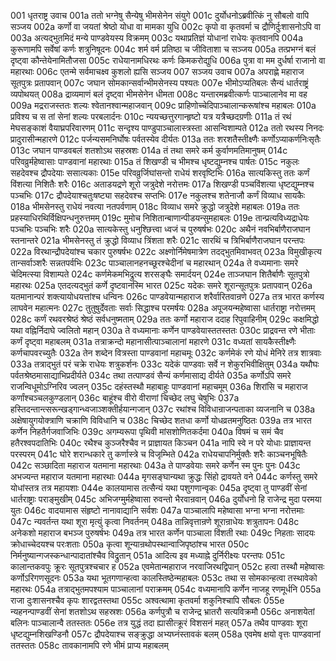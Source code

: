 001  धृतराष्ट्र उवाच
001a ततो भग्नेषु सैन्येषु भीमसेनेन संयुगे
001c दुर्योधनोऽब्रवीत्किं नु सौबलो वापि सञ्जय
002a कर्णो वा जयतां श्रेष्ठो योधा वा मामका युधि
002c कृपो वा कृतवर्मा च द्रौणिर्दुःशासनोऽपि वा
003a अत्यद्भुतमिदं मन्ये पाण्डवेयस्य विक्रमम्
003c यथाप्रतिज्ञं योधानां राधेयः कृतवानपि
004a कुरूणामपि सर्वेषां कर्णः शत्रुनिषूदनः
004c शर्म वर्म प्रतिष्ठा च जीविताशा च सञ्जय
005a तत्प्रभग्नं बलं दृष्ट्वा कौन्तेयेनामितौजसा
005c राधेयानामधिरथः कर्णः किमकरोद्युधि
006a पुत्रा वा मम दुर्धर्षा राजानो वा महारथाः
006c एतन्मे सर्वमाचक्ष्व कुशलो ह्यसि सञ्जय
007  सञ्जय उवाच
007a अपराह्णे महाराज सूतपुत्रः प्रतापवान्
007c जघान सोमकान्सर्वान्भीमसेनस्य पश्यतः
007e भीमोऽप्यतिबलः सैन्यं धार्तराष्ट्रं व्यपोथयत्
008a द्राव्यमाणं बलं दृष्ट्वा भीमसेनेन धीमता
008c यन्तारमब्रवीत्कर्णः पाञ्चालानेव मा वह
009a मद्रराजस्ततः शल्यः श्वेतानश्वान्महाजवान्
009c प्राहिणोच्चेदिपाञ्चालान्करूषांश्च महाबलः
010a प्रविश्य च स तां सेनां शल्यः परबलार्दनः
010c न्ययच्छत्तुरगान्हृष्टो यत्र यत्रैच्छदग्रणीः
011a तं रथं मेघसङ्काशं वैयाघ्रपरिवारणम्
011c सन्दृश्य पाण्डुपाञ्चालास्त्रस्ता आसन्विशाम्पते
012a ततो रथस्य निनदः प्रादुरासीन्महारणे
012c पर्जन्यसमनिर्घोषः पर्वतस्येव दीर्यतः
013a ततः शरशतैस्तीक्ष्णैः कर्णोऽप्याकर्णनिःसृतैः
013c जघान पाण्डवबलं शतशोऽथ सहस्रशः
014a तं तथा समरे कर्म कुर्वाणमतिमानुषम्
014c परिवव्रुर्महेष्वासाः पाण्डवानां महारथाः
015a तं शिखण्डी च भीमश्च धृष्टद्युम्नश्च पार्षतः
015c नकुलः सहदेवश्च द्रौपदेयाः ससात्यकाः
015e परिवव्रुर्जिघांसन्तो राधेयं शरवृष्टिभिः
016a सात्यकिस्तु ततः कर्णं विंशत्या निशितैः शरैः
016c अताडयद्रणे शूरो जत्रुदेशे नरोत्तमः
017a शिखण्डी पञ्चविंशत्या धृष्टद्युम्नश्च पञ्चभिः
017c द्रौपदेयाश्चतुःषष्ट्या सहदेवश्च सप्तभिः
017e नकुलश्च शतेनाजौ कर्णं विव्याध सायकैः
018a भीमसेनस्तु राधेयं नवत्या नतपर्वणाम्
018c विव्याध समरे क्रुद्धो जत्रुदेशे महाबलः
019a ततः प्रहस्याधिरथिर्विक्षिपन्धनुरुत्तमम्
019c मुमोच निशितान्बाणान्पीडयन्सुमहाबलः
019e तान्प्रत्यविध्यद्राधेयः पञ्चभिः पञ्चभिः शरैः
020a सात्यकेस्तु धनुश्छित्त्वा ध्वजं च पुरुषर्षभः
020c अथैनं नवभिर्बाणैराजघान स्तनान्तरे
021a भीमसेनस्तु तं क्रुद्धो विव्याध त्रिंशता शरैः
021c सारथिं च त्रिभिर्बाणैराजघान परन्तपः
022a विरथान्द्रौपदेयांश्च चकार पुरुषर्षभः
022c अक्ष्णोर्निमेषमात्रेण तदद्भुतमिवाभवत्
023a विमुखीकृत्य तान्सर्वाञ्शरैः सन्नतपर्वभिः
023c पाञ्चालानहनच्छूरश्चेदीनां च महारथान्
024a ते वध्यमानाः समरे चेदिमत्स्या विशाम्पते
024c कर्णमेकमभिद्रुत्य शरसङ्घैः समार्दयन्
024e ताञ्जघान शितैर्बाणैः सूतपुत्रो महारथः
025a एतदत्यद्भुतं कर्णे दृष्टवानस्मि भारत
025c यदेकः समरे शूरान्सूतपुत्रः प्रतापवान्
026a यतमानान्परं शक्त्यायोधयत्तांश्च धन्विनः
026c पाण्डवेयान्महाराज शरैर्वारितवान्रणे
027a तत्र भारत कर्णस्य लाघवेन महात्मनः
027c तुतुषुर्देवताः सर्वाः सिद्धाश्च परमर्षयः
028a अपूजयन्महेष्वासा धार्तराष्ट्रा नरोत्तमम्
028c कर्णं रथवरश्रेष्ठं श्रेष्ठं सर्वधनुष्मताम्
029a ततः कर्णो महाराज ददाह रिपुवाहिनीम्
029c कक्षमिद्धो यथा वह्निर्निदाघे ज्वलितो महान्
030a ते वध्यमानाः कर्णेन पाण्डवेयास्ततस्ततः
030c प्राद्रवन्त रणे भीताः कर्णं दृष्ट्वा महाबलम्
031a तत्राक्रन्दो महानासीत्पाञ्चालानां महारणे
031c वध्यतां सायकैस्तीक्ष्णैः कर्णचापवरच्युतैः
032a तेन शब्देन वित्रस्ता पाण्डवानां महाचमूः
032c कर्णमेकं रणे योधं मेनिरे तत्र शात्रवाः
033a तत्राद्भुतं परं चक्रे राधेयः शत्रुकर्शनः
033c यदेकं पाण्डवाः सर्वे न शेकुरभिवीक्षितुम्
034a यथौघः पर्वतश्रेष्ठमासाद्याभिप्रदीर्यते
034c तथा तत्पाण्डवं सैन्यं कर्णमासाद्य दीर्यते
035a कर्णोऽपि समरे राजन्विधूमोऽग्निरिव ज्वलन्
035c दहंस्तस्थौ महाबाहुः पाण्डवानां महाचमूम्
036a शिरांसि च महाराज कर्णांश्चञ्चलकुण्डलान्
036c बाहूंश्च वीरो वीराणां चिच्छेद लघु चेषुभिः
037a हस्तिदन्तान्त्सरून्खड्गान्ध्वजाञ्शक्तीर्हयान्गजान्
037c रथांश्च विविधान्राजन्पताका व्यजनानि च
038a अक्षेषायुगयोक्त्राणि चक्राणि विविधानि च
038c चिच्छेद शतधा कर्णो योधव्रतमनुष्ठितः
039a तत्र भारत कर्णेन निहतैर्गजवाजिभिः
039c अगम्यरूपा पृथिवी मांसशोणितकर्दमा
040a विषमं च समं चैव हतैरश्वपदातिभिः
040c रथैश्च कुञ्जरैश्चैव न प्राज्ञायत किञ्चन
041a नापि स्वे न परे योधाः प्राज्ञायन्त परस्परम्
041c घोरे शरान्धकारे तु कर्णास्त्रे च विजृम्भिते
042a राधेयचापनिर्मुक्तैः शरैः काञ्चनभूषितैः
042c सञ्छादिता महाराज यतमाना महारथाः
043a ते पाण्डवेयाः समरे कर्णेन स्म पुनः पुनः
043c अभज्यन्त महाराज यतमाना महारथाः
044a मृगसङ्घान्यथा क्रुद्धः सिंहो द्रावयते वने
044c कर्णस्तु समरे योधांस्तत्र तत्र महायशाः
044e कालयामास तत्सैन्यं यथा पशुगणान्वृकः
045a दृष्ट्वा तु पाण्डवीं सेनां धार्तराष्ट्राः पराङ्मुखीम्
045c अभिजग्मुर्महेष्वासा रुवन्तो भैरवान्रवान्
046a दुर्योधनो हि राजेन्द्र मुदा परमया युतः
046c वादयामास संहृष्टो नानावाद्यानि सर्वशः
047a पाञ्चालापि महेष्वासा भग्ना भग्ना नरोत्तमाः
047c न्यवर्तन्त यथा शूरा मृत्युं कृत्वा निवर्तनम्
048a तान्निवृत्तान्रणे शूरान्राधेयः शत्रुतापनः
048c अनेकशो महाराज बभञ्ज पुरुषर्षभः
049a तत्र भारत कर्णेन पाञ्चाला विंशती रथाः
049c निहताः सादयः क्रोधाच्चेदयश्च परःशताः
050a कृत्वा शून्यान्रथोपस्थान्वाजिपृष्ठांश्च भारत
050c निर्मनुष्यान्गजस्कन्धान्पादातांश्चैव विद्रुतान्
051a आदित्य इव मध्याह्ने दुर्निरीक्ष्यः परन्तपः
051c कालान्तकवपुः क्रूरः सूतपुत्रश्चचार ह
052a एवमेतान्महाराज नरवाजिरथद्विपान्
052c हत्वा तस्थौ महेष्वासः कर्णोऽरिगणसूदनः
053a यथा भूतगणान्हत्वा कालस्तिष्ठेन्महाबलः
053c तथा स सोमकान्हत्वा तस्थावेको महारथः
054a तत्राद्भुतमपश्याम पाञ्चालानां पराक्रमम्
054c वध्यमानापि कर्णेन नाजहू रणमूर्धनि
055a राजा दुःशासनश्चैव कृपः शारद्वतस्तथा
055c अश्वत्थामा कृतवर्मा शकुनिश्चापि सौबलः
055e न्यहनन्पाण्डवीं सेनां शतशोऽथ सहस्रशः
056a कर्णपुत्रौ च राजेन्द्र भ्रातरौ सत्यविक्रमौ
056c अनाशयेतां बलिनः पाञ्चालान्वै ततस्ततः
056e तत्र युद्धं तदा ह्यासीत्क्रूरं विशसनं महत्
057a तथैव पाण्डवाः शूरा धृष्टद्युम्नशिखण्डिनौ
057c द्रौपदेयाश्च सङ्क्रुद्धा अभ्यघ्नंस्तावकं बलम्
058a एवमेष क्षयो वृत्तः पाण्डवानां ततस्ततः
058c तावकानामपि रणे भीमं प्राप्य महाबलम्

